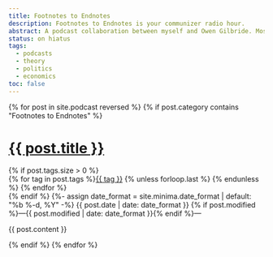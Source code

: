 ```yaml
---
title: Footnotes to Endnotes
description: Footnotes to Endnotes is your communizer radio hour.
abstract: A podcast collaboration between myself and Owen Gilbride. Most episodes, except the two interviews, are currently offline.
status: on hiatus
tags:
  - podcasts
  - theory
  - politics
  - economics
toc: false
---
```


{% for post in site.podcast reversed %}
{% if post.category contains "Footnotes to Endnotes" %}
<h1 id="{{ post.title | slugify }}"><a href="{{ post.url }}" title="{{ post.title }}, posted on {{ post.date | date: "%b %-d, %Y" }}">{{ post.title }}</a></h1>
{% if post.tags.size > 0 %}
<div class="link-tags">{% for tag in post.tags %}<a href="/tags#{{ tag | slugify }}">{{ tag }}</a>
{% unless forloop.last %}&nbsp;{% endunless %}
{% endfor %}
</div>
{% endif %}
<time itemprop="datePublished">
{%- assign date_format = site.minima.date_format | default: "%b %-d, %Y" -%}
{{ post.date | date: date_format }} {% if post.modified %}&mdash;{{ post.modified | date: date_format }}{% endif %}</time>&mdash;

{{ post.content }}

{% endif %}
{% endfor %}
